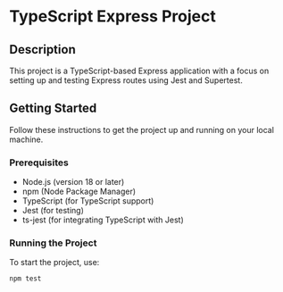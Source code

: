 # TypeScript Express Project

## Description

This project is a TypeScript-based Express application with a focus on setting up and testing Express routes using Jest and Supertest.

## Getting Started

Follow these instructions to get the project up and running on your local machine.

### Prerequisites

- Node.js (version 18 or later)
- npm (Node Package Manager)
- TypeScript (for TypeScript support)
- Jest (for testing)
- ts-jest (for integrating TypeScript with Jest)

### Running the Project

To start the project, use:
```bash
npm test
